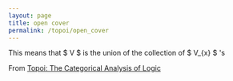 ```yaml
---
layout: page
title: open cover
permalink: /topoi/open_cover
---
```

This means that $ V $ is the union of the collection of $ V_{x} $ 's


From [Topoi: The Categorical Analysis of Logic](https://mathgloss.github.io/MathGloss/topoi.html)